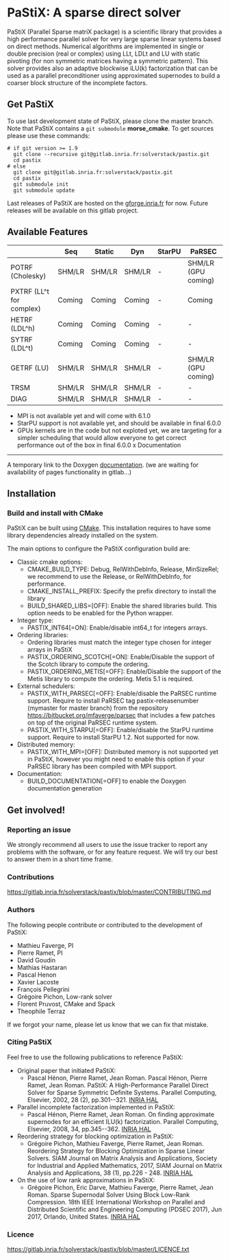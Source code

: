 PaStiX: A sparse direct solver
==============================

PaStiX (Parallel Sparse matriX package) is a scientific library that provides a
high performance parallel solver for very large sparse linear systems based on
direct methods.  Numerical algorithms are implemented in single or double
precision (real or complex) using LLt, LDLt and LU with static pivoting (for non
symmetric matrices having a symmetric pattern).  This solver provides also an
adaptive blockwise iLU(k) factorization that can be used as a parallel
preconditioner using approximated supernodes to build a coarser block structure
of the incomplete factors.

Get PaStiX
----------

To use last development state of PaStiX, please clone the master
branch. Note that PaStiX contains a `git submodule` **morse_cmake**.
To get sources please use these commands:

    # if git version >= 1.9
      git clone --recursive git@gitlab.inria.fr:solverstack/pastix.git
      cd pastix
    # else
      git clone git@gitlab.inria.fr:solverstack/pastix.git
      cd pastix
      git submodule init
      git submodule update

Last releases of PaStiX are hosted on the
[gforge.inria.fr](https://gforge.inria.fr/frs/?group_id=2884) for now.
Future releases will be available on this gitlab project.

Available Features
------------------

|       | Seq    | Static | Dyn    | StarPU | PaRSEC      |
|-------|--------|--------|--------|--------|-------------|
| POTRF (Cholesky) | SHM/LR | SHM/LR | SHM/LR | -      | SHM/LR (GPU coming)|
| PXTRF (LL^t for complex)| Coming | Coming | Coming | -      | Coming      |
| HETRF (LDL^h)    | Coming | Coming | Coming | -      | -           |
| SYTRF (LDL^t)    | Coming | Coming | Coming | -      | -           |
| GETRF (LU)       | SHM/LR | SHM/LR | SHM/LR | -      | SHM/LR (GPU coming)|
| TRSM             | SHM/LR | SHM/LR | SHM/LR | -      | -           |
| DIAG             | SHM/LR | SHM/LR | SHM/LR | -      | -           |

 * MPI is not available yet and will come with 6.1.0
 * StarPU support is not available yet, and should be available in final 6.0.0
 * GPUs kernels are in the code but not exploted yet, we are targeting for a simpler scheduling that would allow everyone to get correct performance out of the box in final 6.0.0
x
Documentation
-------------

A temporary link to the Doxygen [documentation](http://pastix.gforge.inria.fr/doxygen/html/group__pastix__users.html). (we are waiting for availability of pages functionality in gitlab...)

Installation
------------

### Build and install with CMake

PaStiX can be built using [CMake](https://cmake.org/). This
installation requires to have some library dependencies already
installed on the system.

The main options to configure the PaStiX configuration build are:
   * Classic cmake options:
       * CMAKE_BUILD_TYPE: Debug, RelWithDebInfo, Release, MinSizeRel; we recommend to use the Release, or RelWithDebInfo, for performance.
       * CMAKE_INSTALL_PREFIX: Specify the prefix directory to install the library
       * BUILD_SHARED_LIBS=[OFF]: Enable the shared libraries build. This option needs to be enabled for the Python wrapper.
   * Integer type:
       * PASTIX_INT64[=ON]: Enable/disable int64_t for integers arrays.
   * Ordering libraries:
       * Ordering libraries must match the integer type chosen for integer arrays in PaStiX
       * PASTIX_ORDERING_SCOTCH[=ON]: Enable/Disable the support of the Scotch library to compute the ordering.
       * PASTIX_ORDERING_METIS[=OFF]: Enable/Disable the support of the Metis library to compute the ordering. Metis 5.1 is required.
   * External schedulers:
       * PASTIX_WITH_PARSEC[=OFF]: Enable/disable the PaRSEC runtime support. Require to install PaRSEC tag pastix-releasenumber (mymaster for master branch) from the repository https://bitbucket.org/mfaverge/parsec that includes a few patches on top of the original PaRSEC runtime system.
       * PASTIX_WITH_STARPU[=OFF]: Enable/disable the StarPU runtime support. Require to install StarPU 1.2. Not supported for now.
   * Distributed memory:
       * PASTIX_WITH_MPI=[OFF]: Distributed memory is not supported yet in PaStiX, however you might need to enable this option if your PaRSEC library has been compiled with MPI support.
   * Documentation:
       * BUILD_DOCUMENTATION[=OFF] to enable the Doxygen documentation generation


Get involved!
---------------------

### Reporting an issue

We strongly recommend all users to use the issue tracker to report any problems with the software, or for any feature request. We will try our best to answer them in a short time frame.

### Contributions

https://gitlab.inria.fr/solverstack/pastix/blob/master/CONTRIBUTING.md

### Authors

The following people contribute or contributed to the development of PaStiX:
  * Mathieu Faverge, PI
  * Pierre Ramet, PI
  * David Goudin
  * Mathias Hastaran
  * Pascal Henon
  * Xavier Lacoste
  * François Pellegrini
  * Grégoire Pichon, Low-rank solver
  * Florent Pruvost, CMake and Spack
  * Theophile Terraz

If we forgot your name, please let us know that we can fix that mistake.

### Citing PaStiX

Feel free to use the following publications to reference PaStiX:

* Original paper that initiated PaStiX:
  - Pascal Hénon, Pierre Ramet, Jean Roman. Pascal Hénon, Pierre Ramet, Jean Roman. PaStiX: A High-Performance Parallel Direct Solver for Sparse Symmetric Definite Systems. Parallel Computing, Elsevier, 2002, 28 (2), pp.301--321. [INRIA HAL](https://hal.inria.fr/inria-00346017)
* Parallel incomplete factorization implemented in PaStiX:
  - Pascal Hénon, Pierre Ramet, Jean Roman. On finding approximate supernodes for an efficient ILU(k) factorization. Parallel Computing, Elsevier, 2008, 34, pp.345--362. [INRIA HAL](https://hal.inria.fr/inria-00346018)
* Reordering strategy for blocking optimization in PaStiX:
  - Grégoire Pichon, Mathieu Faverge, Pierre Ramet, Jean Roman. Reordering Strategy for Blocking Optimization in Sparse Linear Solvers. SIAM Journal on Matrix Analysis and Applications, Society for Industrial and Applied Mathematics, 2017, SIAM Journal on Matrix Analysis and Applications, 38 (1), pp.226 - 248. [INRIA HAL](https://hal.inria.fr/hal-01485507v2)
* On the use of low rank approximations in PaStiX:
  - Grégoire Pichon, Eric Darve, Mathieu Faverge, Pierre Ramet, Jean Roman. Sparse Supernodal Solver Using Block Low-Rank Compression. 18th IEEE International Workshop on Parallel and Distributed Scientific and Engineering Computing (PDSEC 2017), Jun 2017, Orlando, United States. [INRIA HAL](https://hal.inria.fr/hal-01502215)

### Licence

https://gitlab.inria.fr/solverstack/pastix/blob/master/LICENCE.txt
